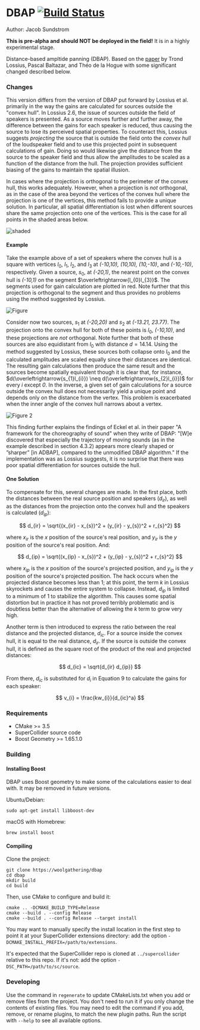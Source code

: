 # DBAP [![Build Status](https://travis-ci.com/woolgathering/dbap.svg?branch=master)](https://travis-ci.com/woolgathering/dbap)

Author: Jacob Sundstrom

__This is pre-alpha and should NOT be deployed in the field!__ It is in a highly experimental stage.

Distance-based ampltide panning (DBAP). Based on the [paper](https://pdfs.semanticscholar.org/132a/028b9febadd03f2c75e5f79ca500c2dd04fd.pdf?_ga=2.103137216.1512247688.1571200723-789701753.1569525663) by Trond Lossius, Pascal Baltazar, and Théo de la Hogue with some significant changed described below.

### Changes

This version differs from the version of DBAP put forward by Lossius et al. primarily in the way the gains are calculated for sources outside the "convex hull". In Lossius 2.6, the issue of sources outside the field of speakers is presented. As a source moves further and further away, the difference between the gains for each speaker is reduced, thus causing the source to lose its perceived spatial properties. To counteract this, Lossius suggests _projecting_ the source that is outside the field onto the _convex hull_ of the loudspeaker field and to use this projected point in subsequent calculations of gain. Doing so would likewise give the distance from the source to the speaker field and thus allow the amplitudes to be scaled as a function of the distance from the hull. The projection provides sufficient biasing of the gains to maintain the spatial illusion.

In cases where the projection is orthogonal to the perimeter of the convex hull, this works adequately. However, when a projection is _not_ orthogonal, as in the case of the area beyond the vertices of the convex hull where the projection is one of the vertices, this method fails to provide a unique solution. In particular, all spatial differentiation is lost when different sources share the same projection onto one of the vertices. This is the case for all points in the shaded areas below.

![shaded](images/Figure_3.png)

#### Example
Take the example above of a set of speakers where the convex hull is a square with vertices $l_{0}$, $l_{1}$, $l_{2}$, and $l_{3}$ at _(-10,10), (10,10), (10,-10)_, and _(-10,-10)_, respectively. Given a source, $s_{0}$, at _(-20,1)_, the nearest point on the convex hull is _(-10,1)_ on the segment $\overleftrightarrow{l_{0}l_{3}}$. The segments used for gain calculation are plotted in red. Note further that this projection is orthogonal to the segment and thus provides no problems using the method suggested by Lossius.

![Figure](images/Figure_1.png)

Consider now two sources, $s_{1}$ at _(-20,20)_ and $s_{2}$ at _(-13.21, 23.77)_. The projection onto the convex hull for both of these points is $l_{0}$, _(-10,10)_, and these projections are _not_ orthogonal. Note further that both of these sources are also equidistant from $l_{0}$ with distance $d = 14.14$. Using the method suggested by Lossius, these sources both collapse onto $l_{0}$ and the calculated amplitudes are scaled equally since their distances are identical. The resulting gain calculations then produce the same result and the sources become spatially equivalent though it is clear that, for instance, $d(\overleftrightarrow{s_{1}l_{i}}) \neq d(\overleftrightarrow{s_{2}l_{i}})$ for every $i$ except _0_. In the inverse, a given set of gain calculations for a source outside the convex hull does not necessarily yield a unique point and depends only on the distance from the vertex. This problem is exacerbated when the inner angle of the convex hull narrows about a vertex.

![Figure 2](images/Figure_2.png)

This finding further explains the findings of Eckel et al. in their paper "A framework for the choreography of sound" when they write of DBAP: "[W]e discovered that especially the trajectory of moving sounds (as in the example described in section 4.3.2) appears more clearly shaped or ”sharper” [in ADBAP], compared to the unmodified DBAP algorithm." If the implementation was as Lossius suggests, it is no surprise that there was poor spatial differentiation for sources outside the hull.

#### One Solution

To compensate for this, several changes are made. In the first place, both the distances between the real source position and speakers ($d_{ir}$), as well as the distances from the projection onto the convex hull and the speakers is calculated ($d_{ip}$):

$$
d_{ir} = \sqrt{(x_{ir} - x_{s})^2 + (y_{ir} - y_{s})^2 + r_{s}^2}
$$

where $x_{ir}$ is the $x$ position of the source's real position, and $y_{ir}$ is the $y$ position of the source's real position. And:

$$
d_{ip} = \sqrt{(x_{ip} - x_{s})^2 + (y_{ip} - y_{s})^2 + r_{s}^2}
$$

where $x_{ip}$ is the $x$ position of the source's projected position, and $y_{ip}$ is the $y$ position of the source's projected position. The hack occurs when the projected distance becomes less than 1; at this point, the term $k$ in Lossius skyrockets and causes the entire system to collapse. Instead, $d_{ip}$ is limited to a minimum of 1 to stabilize the algorithm. This causes some spatial distortion but in practice it has not proved terribly problematic and is doubtless better than the alternative of allowing the $k$ term to grow very high.

Another term is then introduced to express the ratio between the real distance and the projected distance, $d_{ic}$. For a source inside the convex hull, it is equal to the real distance, $d_{ir}$. If the source is outside the convex hull, it is defined as the square root of the product of the real and projected distances:

$$
d_{ic} = \sqrt{d_{ir} d_{ip}}
$$

From there, $d_{ic}$ is substituted for $d_{i}$ in Equation 9 to calculate the gains for each speaker:

$$
v_{i} = \frac{kw_{i}}{d_{ic}^a}
$$

### Requirements

- CMake >= 3.5
- SuperCollider source code
- Boost Geometry >= 1.65.1.0

### Building

#### Installing Boost

DBAP uses Boost geometry to make some of the calculations easier to deal with. It may be removed in future versions.

Ubuntu/Debian:

    sudo apt-get install libboost-dev

macOS with Homebrew:

    brew install boost

#### Compiling

Clone the project:

    git clone https://woolgathering/dbap
    cd dbap
    mkdir build
    cd build

Then, use CMake to configure and build it:

    cmake .. -DCMAKE_BUILD_TYPE=Release
    cmake --build . --config Release
    cmake --build . --config Release --target install

You may want to manually specify the install location in the first step to point it at your
SuperCollider extensions directory: add the option `-DCMAKE_INSTALL_PREFIX=/path/to/extensions`.

It's expected that the SuperCollider repo is cloned at `../supercollider` relative to this repo. If
it's not: add the option `-DSC_PATH=/path/to/sc/source`.

### Developing

Use the command in `regenerate` to update CMakeLists.txt when you add or remove files from the
project. You don't need to run it if you only change the contents of existing files. You may need to
edit the command if you add, remove, or rename plugins, to match the new plugin paths. Run the
script with `--help` to see all available options.
